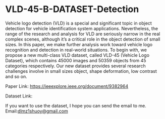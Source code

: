 # VLD-45-B-DATASET-Detection
Vehicle logo detection (VLD) is a special and significant topic in object detection for vehicle identification system applications. Nevertheless, the range of the research and analysis for VLD are seriously narrow in the real complex scenes, although it’s a critical role in the object detection of small sizes. In this paper, we make further analysis work toward vehicle logo recognition and detection in real-world situations. To begin with, we propose a new multi-class VLD dataset, called VLD-45 (Vehicle Logo Dataset), which contains 45000 images and 50359 objects from 45 categories respectively. Our new dataset provides several research challenges involve in small sizes object, shape deformation, low contrast and so on. 

Paper Link: https://ieeexplore.ieee.org/document/9382964

Dataset Link:


If you want to use the dataset, I hope you can send the email to me.
Email:dlmz1shuoy@gmail.com
